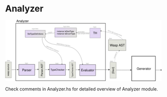 # Analyzer

![Analyzer diagram](wasp-analyzer-diagram.png)

Check comments in Analyzer.hs for detailed overview of Analyzer module.
